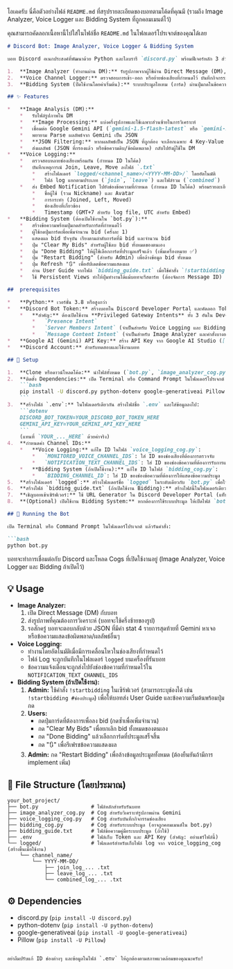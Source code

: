 โอเคครับ นี่คือตัวอย่างไฟล์ `README.md` ที่สรุปรายละเอียดของบอทตามโค้ดที่คุณมี (รวมถึง Image Analyzer, Voice Logger และ Bidding System ที่ถูกคอมเมนต์ไว้)

คุณสามารถคัดลอกเนื้อหานี้ไปใส่ในไฟล์ชื่อ `README.md` ในโฟลเดอร์โปรเจกต์ของคุณได้เลย

```markdown
# Discord Bot: Image Analyzer, Voice Logger & Bidding System

บอท Discord อเนกประสงค์ที่พัฒนาด้วย Python และไลบรารี `discord.py` พร้อมฟีเจอร์หลัก 3 ส่วน:

1.  **Image Analyzer (ทำงานผ่าน DM):** รับรูปภาพจากผู้ใช้ผ่าน Direct Message (DM), ทำการประมวลผลเบื้องต้น (แบ่งครึ่งรูปเลือกฝั่งซ้าย), ส่งรูปที่ประมวลผลแล้วไปยัง Google Gemini API พร้อม prompt เฉพาะเพื่อดึงค่า stat ตัวละคร (ที่ไม่ใช่ค่า status พื้นฐาน) และแปลงเป็น JSON, จากนั้นดึงเฉพาะ 4 รายการสุดท้ายจาก JSON ที่ได้ ส่งกลับให้ผู้ใช้ใน DM
2.  **Voice Channel Logger:** ตรวจสอบการเข้า-ออก หรือย้ายช่องเสียงที่กำหนดไว้ บันทึกกิจกรรมลงไฟล์ `.txt` แยกตามช่องและวัน และส่งข้อความแจ้งเตือนแบบ Embed ไปยังช่องข้อความที่กำหนด
3.  **Bidding System (ปิดใช้งานโดยค่าเริ่มต้น):** ระบบประมูลไอเทม (การ์ด) ผ่านปุ่มกดในข้อความ Discord ผู้ใช้สามารถกดปุ่มเพื่อเพิ่มจำนวน bid, ยกเลิก bid ของตนเอง, หรือทำเครื่องหมายว่าประมูลเสร็จสิ้น มีปุ่มสำหรับ Admin เพื่อรีสตาร์ทระบบ และอ่านคู่มือการใช้งานจากไฟล์ `bidding_guide.txt`

## ✨ Features

*   **Image Analysis (DM):**
    *   รับไฟล์รูปภาพใน DM
    *   **Image Processing:** แบ่งครึ่งรูปภาพและใช้เฉพาะส่วนซ้ายในการวิเคราะห์
    *   เชื่อมต่อ Google Gemini API (`gemini-1.5-flash-latest` หรือ `gemini-2.0-flash`) เพื่อวิเคราะห์รูปภาพด้วย Prompt ที่กำหนด
    *   พยายาม Parse ผลลัพธ์จาก Gemini เป็น JSON
    *   **JSON Filtering:** หากผลลัพธ์เป็น JSON ที่ถูกต้อง จะเลือกเฉพาะ 4 Key-Value Pairs สุดท้าย
    *   ส่งผลลัพธ์ (JSON ที่กรองแล้ว หรือข้อความดิบ/ข้อผิดพลาด) กลับไปยังผู้ใช้ใน DM
*   **Voice Logging:**
    *   ตรวจสอบหลายช่องเสียงพร้อมกัน (กำหนด ID ในโค้ด)
    *   บันทึกเหตุการณ์ Join, Leave, Move ลงไฟล์ `.txt`
        *   สร้างโฟลเดอร์ `logged/<channel_name>/<YYYY-MM-DD>/` โดยอัตโนมัติ
        *   ไฟล์ log แยกตามประเภท (`join`, `leave`) และไฟล์รวม (`combined`)
    *   ส่ง Embed Notification ไปยังช่องข้อความที่กำหนด (กำหนด ID ในโค้ด) พร้อมรายละเอียด:
        *   ชื่อผู้ใช้ (รวม Nickname) และ Avatar
        *   การกระทำ (Joined, Left, Moved)
        *   ช่องเสียงที่เกี่ยวข้อง
        *   Timestamp (GMT+7 สำหรับ log file, UTC สำหรับ Embed)
*   **Bidding System (ต้องเปิดใช้งานใน `bot.py`):**
    *   สร้างข้อความพร้อมปุ่มกดสำหรับการ์ดที่กำหนดไว้
    *   ผู้ใช้กดปุ่มการ์ดเพื่อเพิ่มจำนวน bid (ครั้งละ 1)
    *   แสดงผล bid ปัจจุบัน เรียงตามลำดับการ์ดที่มี bid และจำนวน bid
    *   ปุ่ม "Clear My Bids" สำหรับผู้ใช้ลบ bid ทั้งหมดของตนเอง
    *   ปุ่ม "Done Bidding" ให้ผู้ใช้เลือกการ์ดที่ประมูลเสร็จแล้ว (เพิ่มเครื่องหมาย ✅)
    *   ปุ่ม "Restart Bidding" (สำหรับ Admin) เพื่อล้างข้อมูล bid ทั้งหมด
    *   ปุ่ม Refresh "🔃" เพื่ออัปเดตข้อความแสดงผล
    *   อ่าน User Guide จากไฟล์ `bidding_guide.txt` เมื่อใช้คำสั่ง `!startbidding` (Admin)
    *   ใช้ Persistent Views ทำให้ปุ่มทำงานได้แม้บอทจะรีสตาร์ท (ต้องจัดการ Message ID)

##  prerequisites

*   **Python:** เวอร์ชั่น 3.8 หรือสูงกว่า
*   **Discord Bot Token:** สร้างบอทใน Discord Developer Portal และคัดลอก Token
    *   **สำคัญ:** ต้องเปิดใช้งาน **Privileged Gateway Intents** ทั้ง 3 อันใน Developer Portal:
        *   `Presence Intent`
        *   `Server Members Intent` (จำเป็นสำหรับ Voice Logging และ Bidding)
        *   `Message Content Intent` (จำเป็นสำหรับ Image Analyzer และคำสั่งบางอย่าง)
*   **Google AI (Gemini) API Key:** สร้าง API Key จาก Google AI Studio ([https://aistudio.google.com/](https://aistudio.google.com/))
*   **Discord Account:** สำหรับทดสอบและใช้งานบอท

## 🔧 Setup

1.  **Clone หรือดาวน์โหลดโค้ด:** นำไฟล์ทั้งหมด (`bot.py`, `image_analyzer_cog.py`, `voice_logging_cog.py`, `bidding_cog.py`) มาไว้ในโฟลเดอร์เดียวกัน
2.  **ติดตั้ง Dependencies:** เปิด Terminal หรือ Command Prompt ในโฟลเดอร์โปรเจกต์ แล้วรัน:
    ```bash
    pip install -U discord.py python-dotenv google-generativeai Pillow
    ```
3.  **สร้างไฟล์ `.env`:** ในโฟลเดอร์เดียวกัน สร้างไฟล์ชื่อ `.env` และใส่ข้อมูลลงไป:
    ```dotenv
    DISCORD_BOT_TOKEN=YOUR_DISCORD_BOT_TOKEN_HERE
    GEMINI_API_KEY=YOUR_GEMINI_API_KEY_HERE
    ```
    (แทนที่ `YOUR_..._HERE` ด้วยค่าจริง)
4.  **กำหนดค่า Channel IDs:**
    *   **Voice Logging:** แก้ไข ID ในไฟล์ `voice_logging_cog.py`:
        *   `MONITORED_VOICE_CHANNEL_IDS`: ใส่ ID ของช่องเสียงที่ต้องการตรวจจับ
        *   `NOTIFICATION_TEXT_CHANNEL_IDS`: ใส่ ID ของช่องข้อความที่ต้องการรับการแจ้งเตือน
    *   **Bidding System (ถ้าเปิดใช้งาน):** แก้ไข ID ในไฟล์ `bidding_cog.py`:
        *   `BIDDING_CHANNEL_ID`: ใส่ ID ของช่องข้อความที่ต้องการให้แสดงข้อความประมูล
5.  **สร้างโฟลเดอร์ `logged`:** สร้างโฟลเดอร์ชื่อ `logged` ในระดับเดียวกับ `bot.py` เพื่อให้ Voice Logger สามารถบันทึกไฟล์ได้
6.  **สร้างไฟล์ `bidding_guide.txt` (ถ้าเปิดใช้งาน Bidding):** สร้างไฟล์นี้ในโฟลเดอร์เดียวกัน และใส่เนื้อหาคู่มือการใช้งานระบบประมูลลงไป (บันทึกเป็น UTF-8)
7.  **เชิญบอทเข้าเซิร์ฟเวอร์:** ใช้ URL Generator ใน Discord Developer Portal (แท็บ OAuth2) เลือก scope `bot` และให้ Permissions ที่จำเป็น (เช่น Send Messages, Read Message History, View Channels, Connect, Speak, Use Voice Activity, Attach Files, Manage Messages [ถ้าต้องการลบข้อความเก่า]) แล้วนำ URL ที่ได้ไปเปิดในเบราว์เซอร์เพื่อเชิญบอท
8.  **(Optional) เปิดใช้งาน Bidding System:** หากต้องการใช้ระบบประมูล ให้เปิดไฟล์ `bot.py` และเอาเครื่องหมายคอมเมนต์ (`#`) หน้าบรรทัด `'bidding_cog',` ในลิสต์ `INITIAL_EXTENSIONS` ออก

## 🚀 Running the Bot

เปิด Terminal หรือ Command Prompt ในโฟลเดอร์โปรเจกต์ แล้วรันคำสั่ง:

```bash
python bot.py
```

บอทจะทำการเชื่อมต่อกับ Discord และโหลด Cogs ที่เปิดใช้งานอยู่ (Image Analyzer, Voice Logger และ Bidding ถ้าเปิดไว้)

## 💡 Usage

*   **Image Analyzer:**
    1.  เปิด Direct Message (DM) กับบอท
    2.  ส่งรูปภาพที่คุณต้องการวิเคราะห์ (บอทจะใช้ครึ่งซ้ายของรูป)
    3.  รอสักครู่ บอทจะตอบกลับด้วย JSON ที่มีค่า stat 4 รายการสุดท้ายที่ Gemini หาเจอ หรือข้อความแสดงข้อผิดพลาด/ผลลัพธ์อื่นๆ
*   **Voice Logging:**
    *   ทำงานโดยอัตโนมัติเมื่อมีการเคลื่อนไหวในช่องเสียงที่กำหนดไว้
    *   ไฟล์ Log จะถูกบันทึกในโฟลเดอร์ `logged` บนเครื่องที่รันบอท
    *   ข้อความแจ้งเตือนจะถูกส่งไปยังช่องข้อความที่กำหนดไว้ใน `NOTIFICATION_TEXT_CHANNEL_IDS`
*   **Bidding System (ถ้าเปิดใช้งาน):**
    1.  **Admin:** ใช้คำสั่ง `!startbidding` ในเซิร์ฟเวอร์ (สามารถระบุช่องได้ เช่น `!startbidding #ช่องประมูล`) เพื่อให้บอทส่ง User Guide และข้อความเริ่มต้นพร้อมปุ่มกด
    2.  **Users:**
        *   กดปุ่มการ์ดที่ต้องการเพื่อลง bid (กดซ้ำเพื่อเพิ่มจำนวน)
        *   กด "Clear My Bids" เพื่อยกเลิก bid ทั้งหมดของตนเอง
        *   กด "Done Bidding" แล้วเลือกการ์ดที่ประมูลเสร็จสิ้น
        *   กด "🔃" เพื่อรีเฟรชข้อความแสดงผล
    3.  **Admin:** กด "Restart Bidding" เพื่อล้างข้อมูลประมูลทั้งหมด (ต้องยืนยันถ้ามีการ implement เพิ่ม)

## 📁 File Structure (โดยประมาณ)

```
your_bot_project/
├── bot.py                 # ไฟล์หลักสำหรับรันบอท
├── image_analyzer_cog.py  # Cog สำหรับวิเคราะห์รูปภาพผ่าน Gemini
├── voice_logging_cog.py   # Cog สำหรับบันทึกกิจกรรมช่องเสียง
├── bidding_cog.py         # Cog สำหรับระบบประมูล (อาจถูกคอมเมนต์ใน bot.py)
├── bidding_guide.txt      # ไฟล์ข้อความคู่มือระบบประมูล (ถ้าใช้)
├── .env                   # ไฟล์เก็บ Token และ API Key (สำคัญ: อย่าแชร์ไฟล์นี้)
└── logged/                # โฟลเดอร์สำหรับเก็บไฟล์ log จาก voice_logging_cog (สร้างขึ้นเมื่อใช้งาน)
    └── channel_name/
        └── YYYY-MM-DD/
            ├── join_log_... .txt
            ├── leave_log_... .txt
            └── combined_log_... .txt
```

## ⚙️ Dependencies

*   discord.py (`pip install -U discord.py`)
*   python-dotenv (`pip install -U python-dotenv`)
*   google-generativeai (`pip install -U google-generativeai`)
*   Pillow (`pip install -U Pillow`)
```

อย่าลืมปรับแก้ ID ช่องต่างๆ และข้อมูลในไฟล์ `.env` ให้ถูกต้องตามสภาพแวดล้อมของคุณนะครับ!